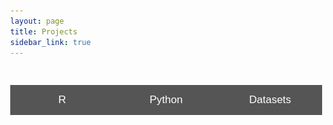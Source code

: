 ```yaml
---
layout: page
title: Projects
sidebar_link: true
---
```



<head>

<style>
/* Set height of body and the document to 100% to enable "full page tabs" */
body, html {
  height: 100%;
  margin: 0;
  font-family: Arial;
}

/* Style tab links */
.tablink {
  background-color: #555;
  color: white;
  float: left;
  border: none;
  outline: none;
  cursor: pointer;
  padding: 14px 16px;
  font-size: 17px;
  width: 33%;
}

.tablink:hover {
  background-color: #777;
}

/* Style the tab content (and add height:100% for full page content) */
.tabcontent {
  color: black;
  display: none;
  padding: 100px 20px;
  height: 100%;
}

.content {
    padding-top: 0rem;
    padding-bottom: 4rem;
}

</style>


<script>
function openPage(pageName, elmnt) {
  // Hide all elements with class="tabcontent" by default */
  var i, tabcontent, tablinks, color;
  color = '#080450';
  tabcontent = document.getElementsByClassName("tabcontent");
  for (i = 0; i < tabcontent.length; i++) {
    tabcontent[i].style.display = "none";
  }

  // Remove the background color of all tablinks/buttons
  tablinks = document.getElementsByClassName("tablink");
  for (i = 0; i < tablinks.length; i++) {
    tablinks[i].style.backgroundColor = "";
  }

  // Show the specific tab content
  document.getElementById(pageName).style.display = "block";

  // Add the specific color to the button used to open the tab content
  elmnt.style.backgroundColor = color;
}

// Get the element with id="defaultOpen" and click on it
document.getElementById("defaultOpen").click();

</script>

</head>

<br/>

<button class="tablink" onclick="openPage('R', this)" id="defaultOpen">R</button>
<button class="tablink" onclick="openPage('Python', this)" >Python</button>
<button class="tablink" onclick="openPage('Datasets', this)">Datasets</button>

<div id="R" class="tabcontent">



<table>
<thead>

<tr>
<td><a href="https://krzjoa.github.io/awesome-r-dataviz"><img src='https://raw.githubusercontent.com/krzjoa/awesome-r-dataviz/master/logo/logo.png' height="100" style="margin-right: 20px" /></td>  
<td><a href = "https://github.com/krzjoa/awesome-r-dataviz"><b>awesome-r-dataviz</b></a><br>Curated resources for Data Visualization in R.</td>
</tr>

<tr>
<td><a href="https://krzjoa.github.io/matricks"><img src='https://raw.githubusercontent.com/krzjoa/matricks/master/man/figures/logo.png' height="100" style="margin-right: 20px" /></td>  
<td><a href = "https://github.com/krzjoa/matricks"><b>matricks</b></a><br>Useful tricks for matrix manipulation</td>
</tr>

<tr>
<td><a href="https://krzjoa.github.io/eponge"><img src='https://raw.githubusercontent.com/krzjoa/eponge/master/man/figures/logo.png' height="100" style="margin-right: 20px" /></td>  
<td><a href = "https://github.com/krzjoa/eponge"><b>eponge</b></a><br>Small utility which makes selective objects removing easier</td>
</tr>

<tr>
<td><a href="https://krzjoa.github.io/path.chain"><img src='https://raw.githubusercontent.com/krzjoa/path.chain/master/man/figures/logo.png' height="100" style="margin-right: 20px" /></td>  
<td><a href = "https://github.com/krzjoa/path.chain"><b>path.chain</b></a> <br>Concise structure for path chaining</td>
</tr>

<tr>
<td><a href="https://krzjoa.github.io/wayfarer"><img src='https://raw.githubusercontent.com/krzjoa/wayfarer/master/man/figures/logo.png' height="100" style="margin-right: 20px" /></td>  
<td><a href = "https://github.com/krzjoa/wayfarer"><b>wayfarer</b></a> <br>Tools for working with Awesome Lists</td>
</tr>

</thead>
</table>

</div>


<div id="Python" class="tabcontent">


<table>
<thead>

<tr>
<td><a href="https://krzjoa.github.io/awesome-python-data-science"><img src='https://raw.githubusercontent.com/krzjoa/awesome-python-data-science/master/img/py-datascience.png' height="100" style="margin-right: 20px" /></td>  
<td><a href = "https://github.com/krzjoa/awesome-python-data-science"><b>awesome-python-data-science</b></a> <br>Curated resources for Data Visualization in R.</td>
</tr>

<tr>
<td><a href="https://github.com/krzjoa/bace"><img src='https://raw.githubusercontent.com/krzjoa/bace/master/img/bace-of-spades.png' height="100" style="margin-right: 20px" /></td>  
<td><a href = "https://github.com/krzjoa/bace"><b>bace</b></a><br>Python implementations of Naive Bayes algorithm variants</td>
</tr>

<tr>
<td><a href="https://github.com/krzjoa/kaggle-metrics"><img src='https://raw.githubusercontent.com/krzjoa/kaggle-metrics/master/img/kmlogo.png' height="100" style="margin-right: 20px" /></td>  
<td><a href = "https://github.com/krzjoa/kaggle-metrics"><b>kaggle-metrics</b></a><br>Metrics for Kaggle competitions</td>
</tr>

<tr>
<td></td>  
<td><a href = "https://github.com/krzjoa/sciquence"><b>sciquence</b></a> <br>Miscellaneous algorithms for processing sequences and time series</td>
</tr>

</thead>
</table>

</div>

<div id="Datasets" class="tabcontent">
<table>
<thead>

<tr>
<td>
<a href = "https://github.com/krzjoa/Komentarze"><b>Komentarze</b></a>
<br>A NLP dataset of Internet comments (in Polish) to filter the hateful ones.
<br>Gathered for my master's thesis project in 2015/2016.

</td>
</tr>

</thead>
</table>
</div>

<script>
document.getElementById("defaultOpen").click();
</script>




